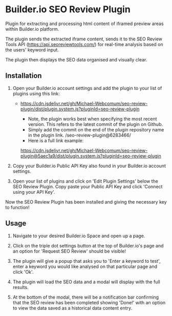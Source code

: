 # Builder.io SEO Review Plugin

Plugin for extracting and processing html content of iframed preview areas within Builder.io platform.

The plugin sends the extracted iframe content, sends it to the SEO Review Tools API (https://api.seoreviewtools.com/) for real-time analysis based on the users' keyword input.

The plugin then displays the SEO data organised and visually clear.

## Installation

1. Open your Builder.io account settings and add the plugin to your list of plugins using this link:

   - https://cdn.jsdelivr.net/gh/Michael-Webcomum/seo-review-plugin/dist/plugin.system.js?pluginId=seo-review-plugin

     - Note, the plugin works best when specifying the most recent version. This refers to the latest commit of the plugin on Github.
     - Simply add the commit on the end of the plugin repository name in the plugin link. /seo-review-plugin@6283466/
     - Here is a full link example:

     https://cdn.jsdelivr.net/gh/Michael-Webcomum/seo-review-plugin@5aec1a9/dist/plugin.system.js?pluginId=seo-review-plugin

2. Copy your Builder.io Public API Key also found in your Builder.io account settings.

3. Open your list of plugins and click on 'Edit Plugin Settings' below the SEO Review Plugin. Copy paste your Public API Key and click 'Connect using your API Key'.

Now the SEO Review Plugin has been installed and giving the necessary key to function!

## Usage

1. Navigate to your desired Builder.io Space and open up a page.

2. Click on the triple dot settings button at the top of Builder.io's page and an option for 'Request SEO Review' should be visible!

3. The plugin will give a popup that asks you to 'Enter a keyword to test', enter a keyword you would like analysed on that particular page and click 'Ok'.

4. The plugin will load the SEO data and a modal will display with the full results.

5. At the bottom of the modal, there will be a notification bar confirming that the SEO review has been completed showing 'Done!' with an option to view the data saved as a historical data content entry.
